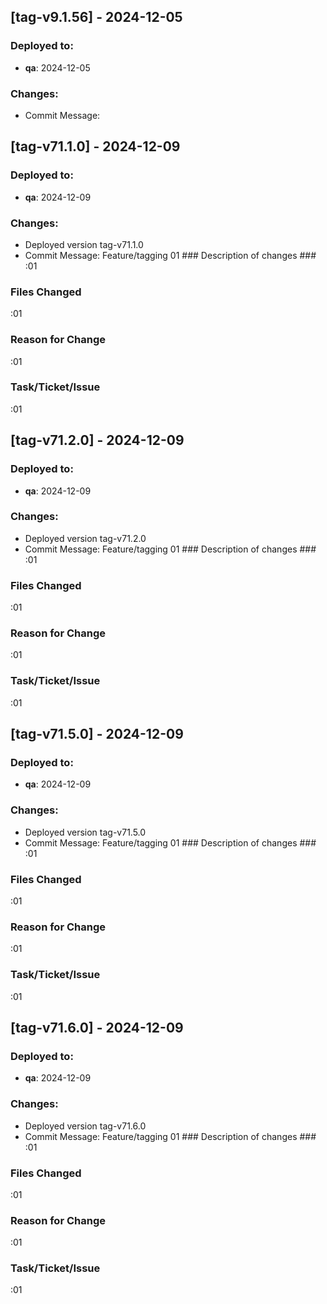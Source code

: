 
## [tag-v9.1.56] - 2024-12-05
### Deployed to:
- **qa**: 2024-12-05
### Changes:
- Commit Message: 


## [tag-v71.1.0] - 2024-12-09
### Deployed to:
- **qa**: 2024-12-09
### Changes:
- Deployed version tag-v71.1.0
- Commit Message: Feature/tagging 01 ### Description of changes ###:01### Files Changed ###:01### Reason for Change ###:01### Task/Ticket/Issue ###:01


## [tag-v71.2.0] - 2024-12-09
### Deployed to:
- **qa**: 2024-12-09
### Changes:
- Deployed version tag-v71.2.0
- Commit Message: Feature/tagging 01 ### Description of changes ###:01### Files Changed ###:01### Reason for Change ###:01### Task/Ticket/Issue ###:01


## [tag-v71.5.0] - 2024-12-09
### Deployed to:
- **qa**: 2024-12-09
### Changes:
- Deployed version tag-v71.5.0
- Commit Message: Feature/tagging 01 ### Description of changes ###:01### Files Changed ###:01### Reason for Change ###:01### Task/Ticket/Issue ###:01


## [tag-v71.6.0] - 2024-12-09
### Deployed to:
- **qa**: 2024-12-09
### Changes:
- Deployed version tag-v71.6.0
- Commit Message: Feature/tagging 01 ### Description of changes ###:01### Files Changed ###:01### Reason for Change ###:01### Task/Ticket/Issue ###:01

